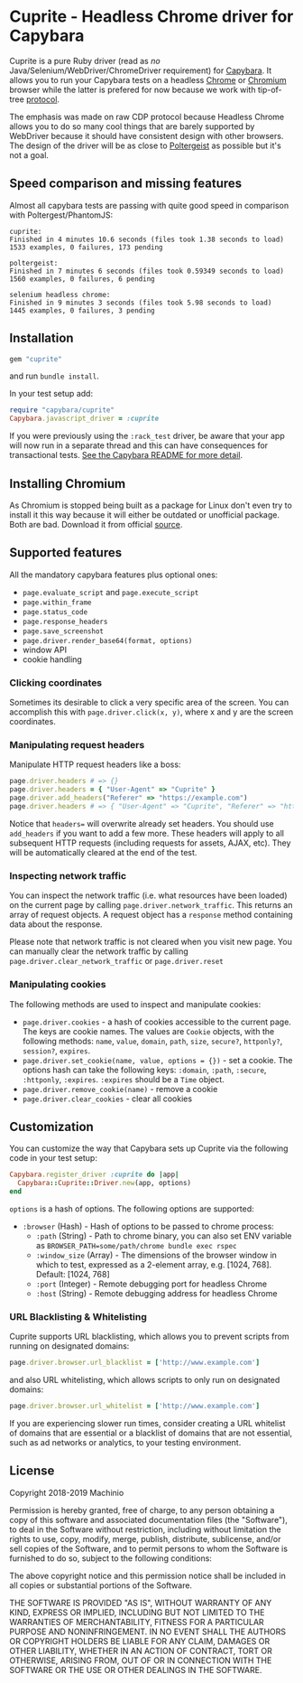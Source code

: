# Cuprite - Headless Chrome driver for Capybara #

Cuprite is a pure Ruby driver (read as _no_ Java/Selenium/WebDriver/ChromeDriver
requirement) for [Capybara](https://github.com/teamcapybara/capybara). It allows
you to run your Capybara tests on a headless [Chrome](https://www.google.com/chrome/)
or [Chromium](https://www.chromium.org/) browser while the latter is prefered
for now because we work with tip-of-tree [protocol](https://chromedevtools.github.io/devtools-protocol/).

The emphasis was made on raw CDP protocol because Headless Chrome allows you to
do so many cool things that are barely supported by WebDriver because it should
have consistent design with other browsers. The design of the driver will be as
close to [Poltergeist](https://github.com/teampoltergeist/poltergeist) as
possible but it's not a goal.

## Speed comparison and missing features ##

Almost all capybara tests are passing with quite good speed in comparison with
Poltergest/PhantomJS:

```
cuprite:
Finished in 4 minutes 10.6 seconds (files took 1.38 seconds to load)
1533 examples, 0 failures, 173 pending

poltergeist:
Finished in 7 minutes 6 seconds (files took 0.59349 seconds to load)
1560 examples, 0 failures, 6 pending

selenium headless chrome:
Finished in 9 minutes 3 seconds (files took 5.98 seconds to load)
1445 examples, 0 failures, 3 pending
```

## Installation ##

``` ruby
gem "cuprite"
```
and run `bundle install`.

In your test setup add:

``` ruby
require "capybara/cuprite"
Capybara.javascript_driver = :cuprite
```

If you were previously using the `:rack_test` driver, be aware that
your app will now run in a separate thread and this can have
consequences for transactional tests. [See the Capybara README for more detail](https://github.com/jnicklas/capybara/blob/master/README.md#transactions-and-database-setup).

## Installing Chromium ##

As Chromium is stopped being built as a package for Linux don't even try to
install it this way because it will either be outdated or unofficial package.
Both are bad. Download it from official [source](https://www.chromium.org/getting-involved/download-chromium).

## Supported features ##

All the mandatory capybara features plus optional ones:

* `page.evaluate_script` and `page.execute_script`
* `page.within_frame`
* `page.status_code`
* `page.response_headers`
* `page.save_screenshot`
* `page.driver.render_base64(format, options)`
* window API
* cookie handling

### Clicking coordinates ###

Sometimes its desirable to click a very specific area of the screen. You can
accomplish this with `page.driver.click(x, y)`, where x and y are the screen
coordinates.

### Manipulating request headers ###

Manipulate HTTP request headers like a boss:

``` ruby
page.driver.headers # => {}
page.driver.headers = { "User-Agent" => "Cuprite" }
page.driver.add_headers("Referer" => "https://example.com")
page.driver.headers # => { "User-Agent" => "Cuprite", "Referer" => "https://example.com" }
```

Notice that `headers=` will overwrite already set headers. You should use
`add_headers` if you want to add a few more. These headers will apply to all
subsequent HTTP requests (including requests for assets, AJAX, etc). They will
be automatically cleared at the end of the test.

### Inspecting network traffic ###

You can inspect the network traffic (i.e. what resources have been loaded) on
the current page by calling `page.driver.network_traffic`. This returns an array
of request objects. A request object has a `response` method containing data
about the response.

Please note that network traffic is not cleared when you visit new page. You can
manually clear the network traffic by calling `page.driver.clear_network_traffic`
or `page.driver.reset`

### Manipulating cookies ###

The following methods are used to inspect and manipulate cookies:

* `page.driver.cookies` - a hash of cookies accessible to the current
  page. The keys are cookie names. The values are `Cookie` objects, with
  the following methods: `name`, `value`, `domain`, `path`, `size`, `secure?`,
  `httponly?`, `session?`, `expires`.
* `page.driver.set_cookie(name, value, options = {})` - set a cookie.
  The options hash can take the following keys: `:domain`, `:path`,
  `:secure`, `:httponly`, `:expires`. `:expires` should be a
  `Time` object.
* `page.driver.remove_cookie(name)` - remove a cookie
* `page.driver.clear_cookies` - clear all cookies

## Customization ##

You can customize the way that Capybara sets up Cuprite via the following code
in your test setup:

``` ruby
Capybara.register_driver :cuprite do |app|
  Capybara::Cuprite::Driver.new(app, options)
end
```

`options` is a hash of options. The following options are supported:

* `:browser` (Hash) - Hash of options to be passed to chrome process:
  * `:path` (String) - Path to chrome binary, you can also set ENV variable as
    `BROWSER_PATH=some/path/chrome bundle exec rspec`
  * `:window_size` (Array) - The dimensions of the browser window in which to
    test, expressed as a 2-element array, e.g. [1024, 768]. Default: [1024, 768]
  * `:port` (Integer) - Remote debugging port for headless Chrome
  * `:host` (String) - Remote debugging address for headless Chrome

### URL Blacklisting & Whitelisting ###
Cuprite supports URL blacklisting, which allows you to prevent scripts from
running on designated domains:

```ruby
page.driver.browser.url_blacklist = ['http://www.example.com']
```

and also URL whitelisting, which allows scripts to only run
on designated domains:

```ruby
page.driver.browser.url_whitelist = ['http://www.example.com']
```

If you are experiencing slower run times, consider creating a URL whitelist of
domains that are essential or a blacklist of domains that are not essential,
such as ad networks or analytics, to your testing environment.

## License ##

Copyright 2018-2019 Machinio

Permission is hereby granted, free of charge, to any person obtaining
a copy of this software and associated documentation files (the
"Software"), to deal in the Software without restriction, including
without limitation the rights to use, copy, modify, merge, publish,
distribute, sublicense, and/or sell copies of the Software, and to
permit persons to whom the Software is furnished to do so, subject to
the following conditions:

The above copyright notice and this permission notice shall be
included in all copies or substantial portions of the Software.

THE SOFTWARE IS PROVIDED "AS IS", WITHOUT WARRANTY OF ANY KIND,
EXPRESS OR IMPLIED, INCLUDING BUT NOT LIMITED TO THE WARRANTIES OF
MERCHANTABILITY, FITNESS FOR A PARTICULAR PURPOSE AND
NONINFRINGEMENT. IN NO EVENT SHALL THE AUTHORS OR COPYRIGHT HOLDERS BE
LIABLE FOR ANY CLAIM, DAMAGES OR OTHER LIABILITY, WHETHER IN AN ACTION
OF CONTRACT, TORT OR OTHERWISE, ARISING FROM, OUT OF OR IN CONNECTION
WITH THE SOFTWARE OR THE USE OR OTHER DEALINGS IN THE SOFTWARE.
